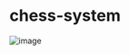 # chess-system

![image](https://github.com/andradean/chess-system/assets/109110750/517867b1-ead5-49a2-8f50-3d94ec2e5473)
